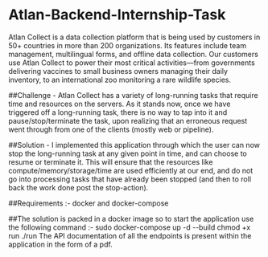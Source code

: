 # Atlan-Backend-Internship-Task
Atlan Collect﻿ is a data collection platform that is being used by customers in 50+ countries in more than 200 organizations. Its features include team management, multilingual forms, and offline data collection. Our customers use Atlan Collect to power their most critical activities—from governments delivering vaccines to small business owners managing their daily inventory, to an international zoo monitoring a rare wildlife species.

##Challenge - 
Atlan Collect has a variety of long-running tasks that require time and resources on the servers. As it stands now, once we have triggered off a long-running task, there is no way to tap into it and pause/stop/terminate the task, upon realizing that an erroneous request went through from one of the clients (mostly web or pipeline).

##Solution -
I implemented this application through which the user can now stop the long-running task at any given point in time, and can choose to resume or terminate it. This will ensure that the resources like compute/memory/storage/time are used efficiently at our end, and do not go into processing tasks that have already been stopped (and then to roll back the work done post the stop-action).

##Requirements :- docker and docker-compose 
              
##The solution is packed in a docker image so to start the application use the following command :-
                  sudo docker-compose up -d --build
                  chmod +x run
                  ./run
The API documentation of all the endpoints is present within the application in the form of a pdf.
